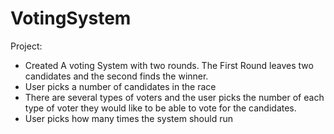 # VotingSystem
 
Project:
- Created A voting System with two rounds. The First Round leaves two candidates and the second finds the winner.
- User picks a number of candidates in the race
- There are several types of voters and the user picks the number of each type of voter they would like to be able to vote for the candidates.
- User picks how many times the system should run
